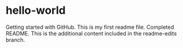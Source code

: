 hello-world
===========

Getting started with GitHub.
This is my first readme file.
Completed README.
This is the additional content included in the readme-edits branch.
